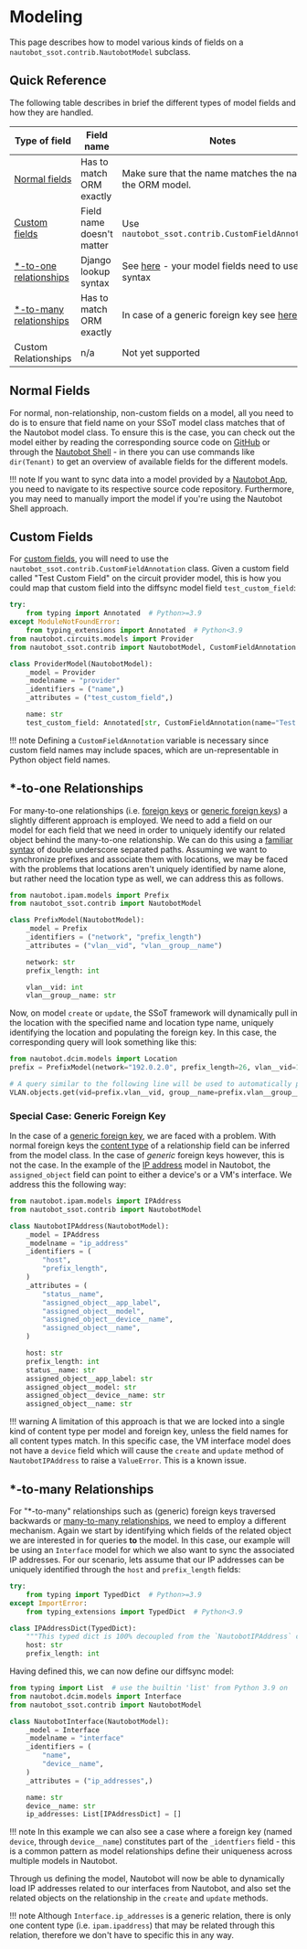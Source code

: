 # Modeling

This page describes how to model various kinds of fields on a `nautobot_ssot.contrib.NautobotModel` subclass.

## Quick Reference

The following table describes in brief the different types of model fields and how they are handled.

| Type of field                                      | Field name                | Notes                                                                                                                                            | Applies to                                                                                                                                                                                                              |
|----------------------------------------------------|---------------------------|--------------------------------------------------------------------------------------------------------------------------------------------------|-------------------------------------------------------------------------------------------------------------------------------------------------------------------------------------------------------------------------|
| [Normal fields](#normal-fields)                    | Has to match ORM exactly  | Make sure that the name matches the name in the ORM model.                                                                                       | Fields that are neither custom fields nor relations                                                                                                                                                              |
| [Custom fields](#custom-fields)                    | Field name doesn't matter | Use `nautobot_ssot.contrib.CustomFieldAnnotation`                                                                                                | [Nautobot custom fields](https://docs.nautobot.com/projects/core/en/stable/user-guides/custom-fields/?h=custom+fields)                                                                                                  |
| [*-to-one relationships](#-to-one-relationships)   | Django lookup syntax      | See [here](https://docs.djangoproject.com/en/3.2/topics/db/queries/#lookups-that-span-relationships) - your model fields need to use this syntax | `django.db.models.OneToOneField`, `django.db.models.ForeignKey`, `django.contrib.contenttypes.fields.GenericForeignKey`                                                                                                 |
| [*-to-many relationships](#-to-many-relationships) | Has to match ORM exactly  | In case of a generic foreign key see [here](#special-case-generic-foreign-key)                                                                   | `django.db.models.ManyToManyField`, `django.contrib.contenttypes.fields.GenericRelation`, `django.db.models.ForeignKey` [backwards](https://docs.djangoproject.com/en/3.2/topics/db/queries/#backwards-related-objects) |
| Custom Relationships | n/a | Not yet supported | https://docs.nautobot.com/projects/core/en/stable/models/extras/relationship/ |


## Normal Fields

For normal, non-relationship, non-custom fields on a model, all you need to do is to ensure that field name on your SSoT model class matches that of the Nautobot model class. To ensure this is the case, you can check out the model either by reading the corresponding source code on [GitHub](https://github.com/nautobot/nautobot) or through the [Nautobot Shell](https://docs.nautobot.com/projects/core/en/stable/administration/nautobot-shell/) - in there you can use commands like `dir(Tenant)` to get an overview of available fields for the different models.

!!! note
    If you want to sync data into a model provided by a [Nautobot App](https://docs.nautobot.com/projects/core/en/stable/plugins/), you need to navigate to its respective source code repository. Furthermore, you may need to manually import the model if you're using the Nautobot Shell approach.

## Custom Fields

For [custom fields](https://docs.nautobot.com/projects/core/en/stable/models/extras/customfield/), you will need to use the `nautobot_ssot.contrib.CustomFieldAnnotation` class. Given a custom field called "Test Custom Field" on the circuit provider model, this is how you could map that custom field into the diffsync model field `test_custom_field`:

```python
try:
    from typing import Annotated  # Python>=3.9
except ModuleNotFoundError:
    from typing_extensions import Annotated  # Python<3.9
from nautobot.circuits.models import Provider
from nautobot_ssot.contrib import NautobotModel, CustomFieldAnnotation

class ProviderModel(NautobotModel):
    _model = Provider
    _modelname = "provider"
    _identifiers = ("name",)
    _attributes = ("test_custom_field",)

    name: str
    test_custom_field: Annotated[str, CustomFieldAnnotation(name="Test Custom Field")]
```

!!! note
    Defining a `CustomFieldAnnotation` variable is necessary since custom field names may include spaces, which are un-representable in Python object field names.

## *-to-one Relationships

For many-to-one relationships (i.e. [foreign keys](https://docs.djangoproject.com/en/3.2/topics/db/examples/many_to_one/) or [generic foreign keys](https://docs.djangoproject.com/en/3.2/ref/contrib/contenttypes/#generic-relations)) a slightly different approach is employed. We need to add a field on our model for each field that we need in order to uniquely identify our related object behind the many-to-one relationship. We can do this using a [familiar syntax](https://docs.djangoproject.com/en/3.2/topics/db/queries/#lookups-that-span-relationships) of double underscore separated paths. Assuming we want to synchronize prefixes and associate them with locations, we may be faced with the problems that locations aren't uniquely identified by name alone, but rather need the location type as well, we can address this as follows.

```python
from nautobot.ipam.models import Prefix
from nautobot_ssot.contrib import NautobotModel

class PrefixModel(NautobotModel):
    _model = Prefix
    _identifiers = ("network", "prefix_length")
    _attributes = ("vlan__vid", "vlan__group__name")

    network: str
    prefix_length: int

    vlan__vid: int
    vlan__group__name: str
```

Now, on model `create` or `update`, the SSoT framework will dynamically pull in the location with the specified name and location type name, uniquely identifying the location and populating the foreign key. In this case, the corresponding query will look something like this:

```python
from nautobot.dcim.models import Location
prefix = PrefixModel(network="192.0.2.0", prefix_length=26, vlan__vid=1000, vlan__group__name="Datacenter")

# A query similar to the following line will be used to automatically populate the foreign key field upon `prefix.create`
VLAN.objects.get(vid=prefix.vlan__vid, group__name=prefix.vlan__group__name)
```

### Special Case: Generic Foreign Key

In the case of a [generic foreign key](https://docs.djangoproject.com/en/3.2/topics/db/examples/many_to_many/), we are faced with a problem. With normal foreign keys the [content type](https://docs.djangoproject.com/en/3.2/ref/contrib/contenttypes/) of a relationship field can be inferred from the model class. In the case of *generic* foreign keys however, this is not the case. In the example of the [IP address](https://docs.nautobot.com/projects/core/en/stable/models/ipam/ipaddress/?h=ip+address) model in Nautobot, the `assigned_object` field can point to either a device's or a VM's interface. We address this the following way:

```python
from nautobot.ipam.models import IPAddress
from nautobot_ssot.contrib import NautobotModel

class NautobotIPAddress(NautobotModel):
    _model = IPAddress
    _modelname = "ip_address"
    _identifiers = (
        "host",
        "prefix_length",
    )
    _attributes = (
        "status__name",
        "assigned_object__app_label",
        "assigned_object__model",
        "assigned_object__device__name",
        "assigned_object__name",
    )

    host: str
    prefix_length: int
    status__name: str
    assigned_object__app_label: str
    assigned_object__model: str
    assigned_object__device__name: str
    assigned_object__name: str
```

!!! warning
    A limitation of this approach is that we are locked into a single kind of content type per model and foreign key, unless the field names for all content types match. In this specific case, the VM interface model does not have a `device` field which will cause the `create` and `update` method of `NautobotIPAddress` to raise a `ValueError`. This is a known issue.

## *-to-many Relationships

For "*-to-many" relationships such as (generic) foreign keys traversed backwards or [many-to-many relationships](https://docs.djangoproject.com/en/3.2/topics/db/examples/many_to_many/), we need to employ a different mechanism. Again we start by identifying which fields of the related object we are interested in for queries **to** the model. In this case, our example will be using an `Interface` model for which we also want to sync the associated IP addresses. For our scenario, lets assume that our IP addresses can be uniquely identified through the `host` and `prefix_length` fields:

```python
try:
    from typing import TypedDict  # Python>=3.9
except ImportError:
    from typing_extensions import TypedDict  # Python<3.9

class IPAddressDict(TypedDict):
    """This typed dict is 100% decoupled from the `NautobotIPAddress` class defined above."""
    host: str
    prefix_length: int
```

Having defined this, we can now define our diffsync model:

```python
from typing import List  # use the builtin 'list' from Python 3.9 on
from nautobot.dcim.models import Interface
from nautobot_ssot.contrib import NautobotModel

class NautobotInterface(NautobotModel):
    _model = Interface
    _modelname = "interface"
    _identifiers = (
        "name",
        "device__name",
    )
    _attributes = ("ip_addresses",)

    name: str
    device__name: str
    ip_addresses: List[IPAddressDict] = []
```

!!! note
    In this example we can also see a case where a foreign key (named `device`, through `device__name`) constitutes part of the `_identfiers` field - this is a common pattern as model relationships define their uniqueness across multiple models in Nautobot.

Through us defining the model, Nautobot will now be able to dynamically load IP addresses related to our interfaces from Nautobot, and also set the related objects on the relationship in the `create` and `update` methods. 

!!! note
    Although `Interface.ip_addresses` is a generic relation, there is only one content type (i.e. `ipam.ipaddress`) that may be related through this relation, therefore we don't have to specific this in any way.
